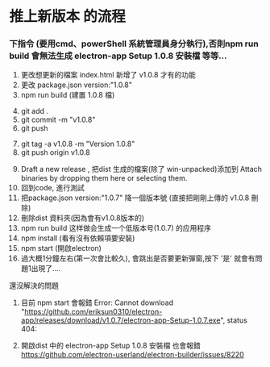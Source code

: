 # 推上新版本 的流程

### 下指令 (要用cmd、powerShell 系統管理員身分執行),否則npm run build 會無法生成 electron-app Setup 1.0.8 安裝檔 等等...

1. 更改想更新的檔案 index.html 新增了 v1.0.8 才有的功能
2. 更改 package.json version:"1.0.8"
3. npm run build (建置 1.0.8 檔)
<!-- push gitHub -->
4. git add . 
5. git commit -m "v1.0.8"
6. git push
<!-- 增加 Releases tag -->
7. git tag -a v1.0.8 -m "Version 1.0.8"
8. git push origin v1.0.8
<!-- 回到gitHub 的Release -->
9. Draft a new release , 把dist 生成的檔案(除了 win-unpacked)添加到  Attach binaries by dropping them here or selecting them.
10. 回到code, 進行測試
11. 把package.json version:"1.0.7" 降一個版本號 (直接把剛剛上傳的 v1.0.8 刪除)
12. 刪除dist 資料夾(因為會有v1.0.8版本的)
13. npm run build 这样做会生成一个低版本号(1.0.7) 的应用程序
14. npm install (看有沒有依賴項要安裝)
15. npm start (開啟electron)
16. 過大概1分鐘左右(第一次會比較久), 會跳出是否要更新彈窗,按下 '是' 就會有問題1出現了....



還沒解決的問題
1. 目前 npm start 會報錯 
Error: Cannot download "https://github.com/eriksun0310/electron-app/releases/download/v1.0.7/electron-app-Setup-1.0.7.exe", status 404:

2. 開啟dist 中的 electron-app Setup 1.0.8 安裝檔 也會報錯
https://github.com/electron-userland/electron-builder/issues/8220